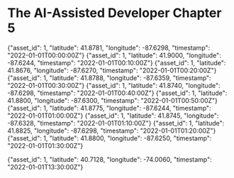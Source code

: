 # The AI-Assisted Developer Chapter 5

{"asset_id": 1, "latitude": 41.8781, "longitude": -87.6298, "timestamp": "2022-01-01T00:00:00Z"}
{"asset_id": 1, "latitude": 41.9000, "longitude": -87.6244, "timestamp": "2022-01-01T00:10:00Z"}
{"asset_id": 1, "latitude": 41.8676, "longitude": -87.6270, "timestamp": "2022-01-01T00:20:00Z"}
{"asset_id": 1, "latitude": 41.8788, "longitude": -87.6359, "timestamp": "2022-01-01T00:30:00Z"}
{"asset_id": 1, "latitude": 41.8740, "longitude": -87.6298, "timestamp": "2022-01-01T00:40:00Z"}
{"asset_id": 1, "latitude": 41.8800, "longitude": -87.6300, "timestamp": "2022-01-01T00:50:00Z"}
{"asset_id": 1, "latitude": 41.8775, "longitude": -87.6244, "timestamp": "2022-01-01T01:00:00Z"}
{"asset_id": 1, "latitude": 41.8745, "longitude": -87.6328, "timestamp": "2022-01-01T01:10:00Z"}
{"asset_id": 1, "latitude": 41.8825, "longitude": -87.6298, "timestamp": "2022-01-01T01:20:00Z"}
{"asset_id": 1, "latitude": 41.8800, "longitude": -87.6250, "timestamp": "2022-01-01T01:30:00Z"}

{"asset_id": 1, "latitude": 40.7128, "longitude": -74.0060, "timestamp": "2022-01-01T13:30:00Z"}